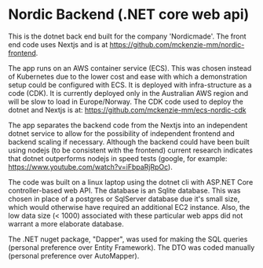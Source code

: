 # Nordic Backend (.NET core web api)
This is the dotnet back end built for the company 'Nordicmade'. The front end code uses Nextjs and is at https://github.com/mckenzie-mm/nordic-frontend. 

The app runs on an AWS container service (ECS). This was chosen instead of Kubernetes due to the lower cost and ease with which a demonstration setup could be configured with ECS. It is deployed with infra-structure as a code (CDK). It is currently deployed only in the Australian AWS region and will be slow to load in Europe/Norway. The CDK code used to deploy the dotnet and Nextjs is at: https://github.com/mckenzie-mm/ecs-nordic-cdk

The app separates the backend code from the Nextjs into an independent dotnet service to allow for the possibility of independent frontend and backend scaling if necessary. Although the backend could have been built using nodejs (to be consistent with the frontend) current research indicates that dotnet outperforms nodejs in speed tests (google, for example: https://www.youtube.com/watch?v=iFbpaRjRpOc).

The code was built on a linux laptop using the dotnet cli with ASP.NET Core controller-based web API. The database is an Sqlite database. This was chosen in place of a postgres or SqlServer database due it's small size, which would otherwise have required an additional EC2 instance. Also, the low data size (< 1000) associated with these particular web apps did not warrant a more elaborate database.

The .NET nuget package, "Dapper", was used for making the SQL queries (personal preference over Entity Framework). The DTO was coded manually (personal preference over AutoMapper).
